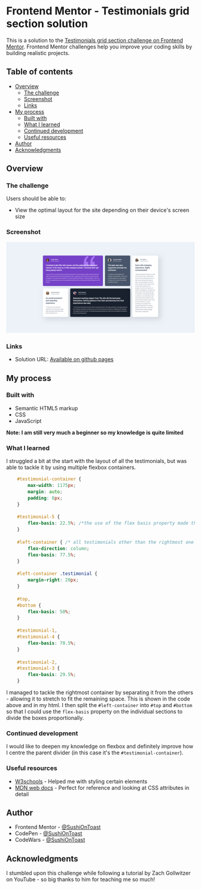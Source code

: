 # Frontend Mentor - Testimonials grid section solution

This is a solution to the [Testimonials grid section challenge on Frontend Mentor](https://www.frontendmentor.io/challenges/testimonials-grid-section-Nnw6J7Un7). Frontend Mentor challenges help you improve your coding skills by building realistic projects. 

## Table of contents

- [Overview](#overview)
  - [The challenge](#the-challenge)
  - [Screenshot](#screenshot)
  - [Links](#links)
- [My process](#my-process)
  - [Built with](#built-with)
  - [What I learned](#what-i-learned)
  - [Continued development](#continued-development)
  - [Useful resources](#useful-resources)
- [Author](#author)
- [Acknowledgments](#acknowledgments)

## Overview

### The challenge

Users should be able to:

- View the optimal layout for the site depending on their device's screen size

### Screenshot

![Desktop preview of the challenge](./desktop_preview.png)

### Links

- Solution URL: [Available on github pages](https://your-solution-url.com)

## My process

### Built with

- Semantic HTML5 markup
- CSS
- JavaScript

**Note: I am still very much a beginner so my knowledge is quite limited**

### What I learned

I struggled a bit at the start with the layout of all the testimonials, but was able to tackle it by using multiple flexbox containers. 

```css
    #testimonial-container {
        max-width: 1175px;
        margin: auto;
        padding: 0px;
    }

    #testimonial-5 {
        flex-basis: 22.5%; /*the use of the flex basis property made the page more responsive*/
    }

    #left-container { /* all testimonials other than the rightmost one */
        flex-direction: column;
        flex-basis: 77.5%;
    }

    #left-container .testimonial { 
        margin-right: 20px;
    }

    #top,
    #bottom {
        flex-basis: 50%;
    }

    #testimonial-1,
    #testimonial-4 {
        flex-basis: 70.5%;
    }
    
    #testimonial-2,
    #testimonial-3 {
        flex-basis: 29.5%;
    }
```
I managed to tackle the rightmost container by separating it from the others - allowing it to stretch to fit the remaining space. This is shown in the code above and in my html. I then split the `#left-container` into `#top` and `#bottom` so that I could use the `flex-basis` property on the individual sections to divide the boxes proportionally. 

### Continued development

I would like to deepen my knowledge on flexbox and definitely improve how I centre the parent divider (in this case it's the `#testimonial-container`).

### Useful resources

- [W3schools](https://www.w3schools.com/css/) - Helped me with styling certain elements
- [MDN web docs](https://developer.mozilla.org/en-US/) - Perfect for reference and looking at CSS attributes in detail

## Author

- Frontend Mentor - [@SushiOnToast](https://www.frontendmentor.io/profile/SushiOnToast)
- CodePen - [@SushiOnToast](https://codepen.io/SushiOnToast)
- CodeWars - [@SushiOnToast](https://www.codewars.com/users/SushiOnToast)

## Acknowledgments

I stumbled upon this challenge while following a tutorial by Zach Gollwitzer on YouTube - so big thanks to him for teaching me so much!
